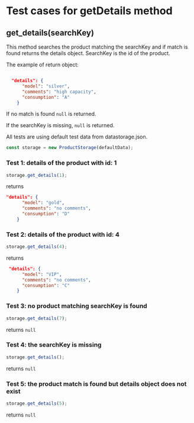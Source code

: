 # Test cases for getDetails method

## **get_details(searchKey)**

This method searches the product matching the searchKey and if match is found returns the details object. SearchKey is the id of the product.

The example of return object:

```json

  "details": {
      "model": "silver",
      "comments": "high capacity",
      "consumption": "A"
    }
```

If no match is found `null` is returned.

If the searchKey is missing, `null` is returned.

All tests are using default test data from datastorage.json.

```js
const storage = new ProductStorage(defaultData);
```

### Test 1: details of the product with id: 1

```js
storage.get_details(1);
```

returns

```json
"details": {
      "model": "gold",
      "comments": "no comments",
      "consumption": "D"
    }
```

### Test 2: details of the product with id: 4

```js
storage.get_details(4);
```

returns

```json
 "details": {
      "model": "VIP",
      "comments": "no comments",
      "consumption": "C"
    }
```

### Test 3: no product matching searchKey is found

```js
storage.get_details(7);
```

returns `null`

### Test 4: the searchKey is missing

```js
storage.get_details();
```

returns `null`

### Test 5: the product match is found but details object does not exist

```js
storage.get_details(5);
```

returns `null`
